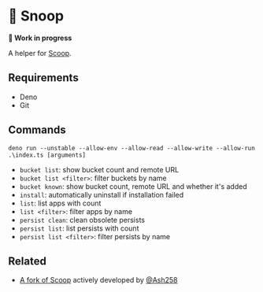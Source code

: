 # 🐶 Snoop

**🚧 Work in progress**

A helper for [Scoop](https://scoop-docs.now.sh/).

## Requirements

- Deno
- Git

## Commands

```
deno run --unstable --allow-env --allow-read --allow-write --allow-run .\index.ts [arguments]
```

- `bucket list`: show bucket count and remote URL
- `bucket list <filter>`: filter buckets by name
- `bucket known`: show bucket count, remote URL and whether it's added
- `install`: automatically uninstall if installation failed
- `list`: list apps with count
- `list <filter>`: filter apps by name
- `persist clean`: clean obsolete persists
- `persist list`: list persists with count
- `persist list <filter>`: filter persists by name

## Related

- [A fork of Scoop](https://github.com/Ash258/Scoop-Core) actively developed by [@Ash258](https://github.com/Ash258)
